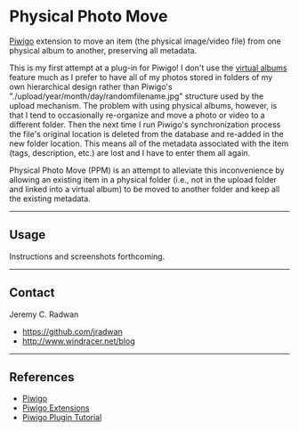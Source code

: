 # Physical Photo Move
[Piwigo](http://piwigo.org/) extension to move an item (the physical image/video file) from one physical album to another, preserving all metadata.

This is my first attempt at a plug-in for Piwigo! I don't use the [virtual albums](http://piwigo.org/doc/doku.php?id=user_documentation:albums_management) feature much as I prefer to have all of my photos stored in folders of my own hierarchical design rather than Piwigo's "./upload/year/month/day/randomfilename.jpg" structure used by the upload mechanism. The problem with using physical albums, however, is that I tend to occasionally re-organize and move a photo or video to a different folder. Then the next time I run Piwigo's synchronization process the file's original location is deleted from the database and re-added in the new folder location. This means all of the metadata associated with the item (tags, description, etc.) are lost and I have to enter them all again.

Physical Photo Move (PPM) is an attempt to alleviate this inconvenience by allowing an existing item in a physical folder (i.e., not in the upload folder and linked into a virtual album) to be moved to another folder and keep all the existing metadata.

- - -
## Usage

Instructions and screenshots forthcoming.

- - -
## Contact

Jeremy C. Radwan

- https://github.com/jradwan
- http://www.windracer.net/blog

- - -
## References

- [Piwigo](http://piwigo.org/)
- [Piwigo Extensions](http://piwigo.org/ext/)
- [Piwigo Plugin Tutorial](http://piwigo.org/doc/doku.php?id=dev:extensions:plugin_tutorial1)
